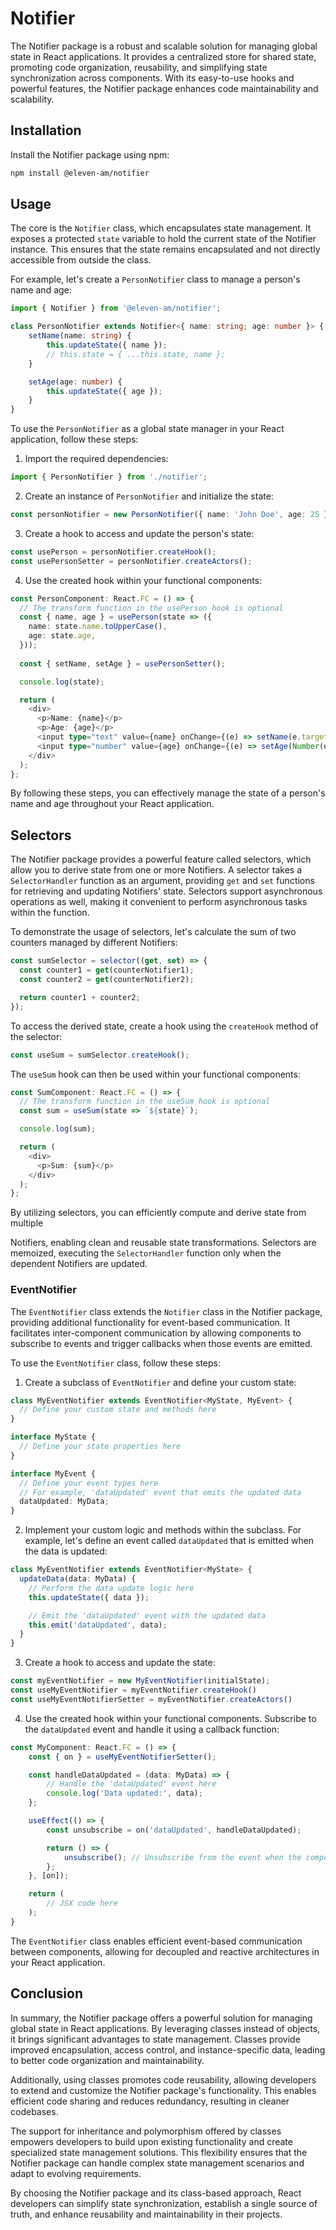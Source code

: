# Notifier

The Notifier package is a robust and scalable solution for managing global state in React applications. It provides a centralized store for shared state, promoting code organization, reusability, and simplifying state synchronization across components. With its easy-to-use hooks and powerful features, the Notifier package enhances code maintainability and scalability.

## Installation

Install the Notifier package using npm:

```bash
npm install @eleven-am/notifier
```

## Usage

The core is the `Notifier` class, which encapsulates state management. It exposes a protected `state` variable to hold the current state of the Notifier instance. This ensures that the state remains encapsulated and not directly accessible from outside the class.

For example, let's create a `PersonNotifier` class to manage a person's name and age:

```typescript
import { Notifier } from '@eleven-am/notifier'; 

class PersonNotifier extends Notifier<{ name: string; age: number }> {
    setName(name: string) {
        this.updateState({ name });
        // this.state = { ...this.state, name };
    }

    setAge(age: number) {
        this.updateState({ age });
    }
}
```

To use the `PersonNotifier` as a global state manager in your React application, follow these steps:

1. Import the required dependencies:

```typescript
import { PersonNotifier } from './notifier';
```

2. Create an instance of `PersonNotifier` and initialize the state:

```typescript
const personNotifier = new PersonNotifier({ name: 'John Doe', age: 25 });
```

3. Create a hook to access and update the person's state:

```typescript
const usePerson = personNotifier.createHook();
const usePersonSetter = personNotifier.createActors();
```

4. Use the created hook within your functional components:

```typescript
const PersonComponent: React.FC = () => {
  // The transform function in the usePerson hook is optional
  const { name, age } = usePerson(state => ({
    name: state.name.toUpperCase(),
    age: state.age,
  }));
  
  const { setName, setAge } = usePersonSetter();

  console.log(state);

  return (
    <div>
      <p>Name: {name}</p>
      <p>Age: {age}</p>
      <input type="text" value={name} onChange={(e) => setName(e.target.value)} />
      <input type="number" value={age} onChange={(e) => setAge(Number(e.target.value))} />
    </div>
  );
};
```

By following these steps, you can effectively manage the state of a person's name and age throughout your React application.

## Selectors

The Notifier package provides a powerful feature called selectors, which allow you to derive state from one or more Notifiers. A selector takes a `SelectorHandler` function as an argument, providing `get` and `set` functions for retrieving and updating Notifiers' state. Selectors support asynchronous operations as well, making it convenient to perform asynchronous tasks within the function.

To demonstrate the usage of selectors, let's calculate the sum of two counters managed by different Notifiers:

```typescript
const sumSelector = selector((get, set) => {
  const counter1 = get(counterNotifier1);
  const counter2 = get(counterNotifier2);

  return counter1 + counter2;
});
```

To access the derived state, create a hook using the `createHook` method of the selector:

```typescript
const useSum = sumSelector.createHook();
```

The `useSum` hook can then be used within your functional components:

```typescript
const SumComponent: React.FC = () => {
  // The transform function in the useSum hook is optional
  const sum = useSum(state => `${state}`);

  console.log(sum);

  return (
    <div>
      <p>Sum: {sum}</p>
    </div>
  );
};
```

By utilizing selectors, you can efficiently compute and derive state from multiple

Notifiers, enabling clean and reusable state transformations. Selectors are memoized, executing the `SelectorHandler` function only when the dependent Notifiers are updated.

### EventNotifier

The `EventNotifier` class extends the `Notifier` class in the Notifier package, providing additional functionality for event-based communication. It facilitates inter-component communication by allowing components to subscribe to events and trigger callbacks when those events are emitted.

To use the `EventNotifier` class, follow these steps:

1. Create a subclass of `EventNotifier` and define your custom state:

```typescript
class MyEventNotifier extends EventNotifier<MyState, MyEvent> {
  // Define your custom state and methods here
}

interface MyState {
  // Define your state properties here
}

interface MyEvent {
  // Define your event types here
  // For example, 'dataUpdated' event that emits the updated data
  dataUpdated: MyData;
}
```

2. Implement your custom logic and methods within the subclass. For example, let's define an event called `dataUpdated` that is emitted when the data is updated:

```typescript
class MyEventNotifier extends EventNotifier<MyState> {
  updateData(data: MyData) {
    // Perform the data update logic here
    this.updateState({ data });

    // Emit the 'dataUpdated' event with the updated data
    this.emit('dataUpdated', data);
  }
}
```

3. Create a hook to access and update the state:

```typescript
const myEventNotifier = new MyEventNotifier(initialState);
const useMyEventNotifier = myEventNotifier.createHook()
const useMyEventNotifierSetter = myEventNotifier.createActors()
```

4. Use the created hook within your functional components. Subscribe to the `dataUpdated` event and handle it using a callback function:

```typescript
const MyComponent: React.FC = () => {
    const { on } = useMyEventNotifierSetter();

    const handleDataUpdated = (data: MyData) => {
        // Handle the 'dataUpdated' event here
        console.log('Data updated:', data);
    };

    useEffect(() => {
        const unsubscribe = on('dataUpdated', handleDataUpdated);

        return () => {
            unsubscribe(); // Unsubscribe from the event when the component unmounts
        };
    }, [on]);

    return (
        // JSX code here
    );
}
```

The `EventNotifier` class enables efficient event-based communication between components, allowing for decoupled and reactive architectures in your React application.

## Conclusion
In summary, the Notifier package offers a powerful solution for managing global state in React applications. By leveraging classes instead of objects, it brings significant advantages to state management. Classes provide improved encapsulation, access control, and instance-specific data, leading to better code organization and maintainability.

Additionally, using classes promotes code reusability, allowing developers to extend and customize the Notifier package's functionality. This enables efficient code sharing and reduces redundancy, resulting in cleaner codebases.

The support for inheritance and polymorphism offered by classes empowers developers to build upon existing functionality and create specialized state management solutions. This flexibility ensures that the Notifier package can handle complex state management scenarios and adapt to evolving requirements.

By choosing the Notifier package and its class-based approach, React developers can simplify state synchronization, establish a single source of truth, and enhance reusability and maintainability in their projects.
